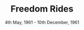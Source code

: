 ---
layout: events
title: Freedom Rides
category: freedom rides
year: 1961
date: 4th May, 1961 - 10th December, 1961
location: to Southern States in the US
image: media/images/events/freedom_rides.jpeg
description: During freedom rides, civil rights activists ride interstate buses to the segregated Southern US. The rides took place as the Southern states ignored the ruling that segregated buses were unconstitutional and the federal government did nothing to enforce them. The activists were confronted with arrests for police as well as violence from white protestors.
songs related:
---